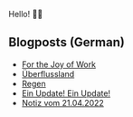 Hello! 👋🏻

## Blogposts (German)
<!-- BLOG-POST-LIST:START -->
- [For the Joy of Work](https://maurice-renck.de/de/notes/2022/for-the-joy-of-work)
- [Überflussland](https://maurice-renck.de/de/notes/2022/ueberflussland)
- [Regen](https://maurice-renck.de/de/blog/2022/regen)
- [Ein Update! Ein Update!](https://maurice-renck.de/de/blog/2022/ein-update-ein-update)
- [Notiz vom 21.04.2022](https://maurice-renck.de/de/notes/2022/1650574489)
<!-- BLOG-POST-LIST:END -->

<!--
**mauricerenck/mauricerenck** is a ✨ _special_ ✨ repository because its `README.md` (this file) appears on your GitHub profile.

Here are some ideas to get you started:

- 🔭 I’m currently working on ...
- 🌱 I’m currently learning ...
- 👯 I’m looking to collaborate on ...
- 🤔 I’m looking for help with ...
- 💬 Ask me about ...
- 📫 How to reach me: ...
- 😄 Pronouns: ...
- ⚡ Fun fact: ...
-->
